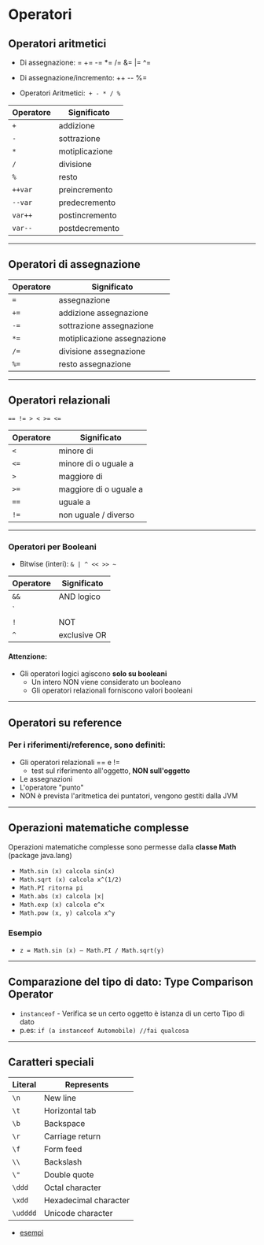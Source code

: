 # Operatori 



## Operatori aritmetici


* Di assegnazione: = += -= *= /= &= |= ^=
* Di assegnazione/incremento: ++ -- %=

* Operatori Aritmetici:` + - * / %`

| Operatore | Significato    |
| --------- | -------------- |
| `+`         | addizione      |
| `-`        | sottrazione    |
| `*`        | motiplicazione |
| `/`         | divisione      |
| `%`         | resto          |
| `++var`     | preincremento   |
| `--var`    | predecremento   |
| `var++`     | postincremento  |
| `var--`     | postdecremento  |

---

## Operatori di assegnazione 

| Operatore | Significato               |
| --------- | ------------------------- |
| `=`        | assegnazione                |
| `+=`        | addizione assegnazione       |
| `-=`       | sottrazione assegnazione    |
| `*=`       | motiplicazione assegnazione |
| `/=`        | divisione assegnazione       |
| `%=`        | resto assegnazione      |

---


## Operatori relazionali
`== != > < >= <=`

| Operatore | Significato              |
| --------- | ------------------------ |
| `<`         | minore di                |
| `<=`        | minore di o uguale a    |
| `>`        | maggiore di             |
| `>=`       | maggiore di o uguale a |
| `==`       | uguale a                 |
| `!=`        | non uguale / diverso     |


---


### Operatori per Booleani


* Bitwise (interi): `& | ^ << >> ~`

| Operatore | Significato       |
| --------- | ----------------- |
| `&&`        | AND logico |
| `||`      | OR logico  |
| `!`         | NOT               |
| `^`         | exclusive OR      |

#### Attenzione:

* Gli operatori logici agiscono **solo su booleani**
  * Un intero NON viene considerato un booleano
  * Gli operatori relazionali forniscono valori booleani

---


## Operatori su reference

### Per i riferimenti/reference, sono definiti:

* Gli operatori relazionali == e !=
  * test sul riferimento all'oggetto, **NON sull'oggetto**
* Le assegnazioni
* L'operatore "punto"
* NON è prevista l'aritmetica dei puntatori, vengono gestiti dalla JVM 

---


## Operazioni matematiche complesse

 Operazioni matematiche complesse sono permesse dalla **classe Math** (package java.lang)

* `Math.sin (x) calcola sin(x)`
* `Math.sqrt (x) calcola x^(1/2)`
* `Math.PI ritorna pi`
* `Math.abs (x) calcola |x|`
* `Math.exp (x) calcola e^x`
* `Math.pow (x, y) calcola x^y`

### Esempio

* `z = Math.sin (x) – Math.PI / Math.sqrt(y)`

---

## Comparazione del tipo di dato: Type Comparison Operator

* `instanceof` - Verifica se un certo oggetto è istanza di un certo Tipo di dato
* p.es: `if (a instanceof Automobile) //fai qualcosa`

---

## Caratteri speciali

Literal|Represents
---|---
`\n`|New line
`\t`|Horizontal tab
`\b`|Backspace
`\r`|Carriage return
`\f`|Form feed
`\\` |Backslash
`\"`|Double quote
`\ddd`|Octal character
`\xdd`|Hexadecimal character
`\udddd`|Unicode character


* [esempi](https://github.com/maboglia/CorsoJava/tree/master/esempi/01_base/00_Foundations)

